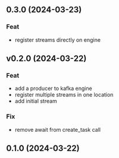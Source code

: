 ## 0.3.0 (2024-03-23)

### Feat

- register streams directly on engine

## v0.2.0 (2024-03-22)

### Feat

- add a producer to kafka engine
- register multiple streams in one location
- add initial stream

### Fix

- remove await from create_task call

## 0.1.0 (2024-03-22)
